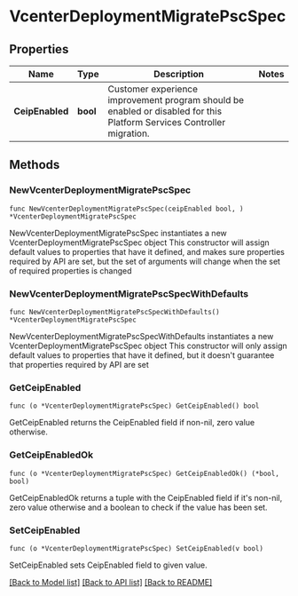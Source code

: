 # VcenterDeploymentMigratePscSpec

## Properties

Name | Type | Description | Notes
------------ | ------------- | ------------- | -------------
**CeipEnabled** | **bool** | Customer experience improvement program should be enabled or disabled for this Platform Services Controller migration. | 

## Methods

### NewVcenterDeploymentMigratePscSpec

`func NewVcenterDeploymentMigratePscSpec(ceipEnabled bool, ) *VcenterDeploymentMigratePscSpec`

NewVcenterDeploymentMigratePscSpec instantiates a new VcenterDeploymentMigratePscSpec object
This constructor will assign default values to properties that have it defined,
and makes sure properties required by API are set, but the set of arguments
will change when the set of required properties is changed

### NewVcenterDeploymentMigratePscSpecWithDefaults

`func NewVcenterDeploymentMigratePscSpecWithDefaults() *VcenterDeploymentMigratePscSpec`

NewVcenterDeploymentMigratePscSpecWithDefaults instantiates a new VcenterDeploymentMigratePscSpec object
This constructor will only assign default values to properties that have it defined,
but it doesn't guarantee that properties required by API are set

### GetCeipEnabled

`func (o *VcenterDeploymentMigratePscSpec) GetCeipEnabled() bool`

GetCeipEnabled returns the CeipEnabled field if non-nil, zero value otherwise.

### GetCeipEnabledOk

`func (o *VcenterDeploymentMigratePscSpec) GetCeipEnabledOk() (*bool, bool)`

GetCeipEnabledOk returns a tuple with the CeipEnabled field if it's non-nil, zero value otherwise
and a boolean to check if the value has been set.

### SetCeipEnabled

`func (o *VcenterDeploymentMigratePscSpec) SetCeipEnabled(v bool)`

SetCeipEnabled sets CeipEnabled field to given value.



[[Back to Model list]](../README.md#documentation-for-models) [[Back to API list]](../README.md#documentation-for-api-endpoints) [[Back to README]](../README.md)


